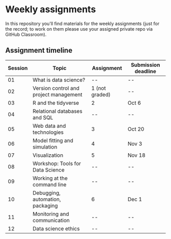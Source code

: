 # Weekly assignments

In this repository you'll find materials for the weekly assignments (just for the record; to work on them please use your assigned private repo via GitHub Classroom). 

## Assignment timeline

| Session | Topic | Assignment | Submission deadline |
|---------|-------|-----------|-----------|
| 01 | What is data science? | -- | --  | 
| 02 | Version control and project management | 1 (not graded) | --  | 
| 03 | R and the tidyverse | 2 | Oct 6  | 
| 04 | Relational databases and SQL | -- | --  | 
| 05 | Web data and technologies | 3 | Oct 20  | 
| 06 | Model fitting and simulation | 4 | Nov 3  | 
| 07 | Visualization | 5 | Nov 18  | 
| 08 | Workshop: Tools for Data Science | -- | --  | 
| 09 | Working at the command line | -- | --  | 
| 10 | Debugging, automation, packaging | 6 | Dec 1  | 
| 11 | Monitoring and communication | -- | --  | 
| 12 | Data science ethics | -- | --  | 


